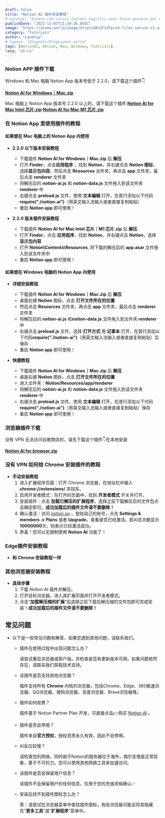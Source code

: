 ```yaml
---
draft: false
title: "Notion AI 插件安装教程"
# excerpt: "Ornare cum cursus laoreet sagittis nunc fusce posuere per euismod dis vehicula a, semper fames lacus maecenas dictumst pulvinar neque enim non potenti. Torquent hac sociosqu eleifend potenti."
publishDate: "2022-11-07T15:39:36.050Z"
image: "https://ainew.world/image/https%3A%2F%2Fprod-files-secure.s3.us-west-2.amazonaws.com%2F1739f6b6-5b86-4c9a-93b1-11e9049c7339%2Fb808cd23-444b-4ff8-8969-d2835cc3e012%2F900.506__2023-07-1322_57_49.jpeg?table=block&id=df2b92bf-2396-4482-831f-b4f274e5e90a&spaceId=1739f6b6-5b86-4c9a-93b1-11e9049c7339&width=1800&userId=&cache=v2"
category: "Tutorials"
author: "Landrop"
# layout: "@layouts/BlogLayout.astro"
tags: [NotionAI, Notion, Mac, Windows, Tutorials]
lang: "zh-cn"
---
```


### Notion APP 插件下载

Windows 和 Mac 电脑 Notion App 版本号低于 2.2.0，请下载这个插件👇

**[Notion AI for Windows｜Mac.zip](https://www.notion.so/Notion-AI-for-Windows-Mac-2a3131b786a84a90adaf398bc6685fe2#bd62004532044428aa0f7cfd335db888)**

Mac 电脑上 Notion App 版本号 2.2.0 以上的，请下载这个插件
**[Notion AI for Mac Intel 芯片.zip](https://www.123pan.com/s/vtoiVv-gEYsH.html)**
**[Notion AI for Mac M1 芯片.zip](https://www.123pan.com/s/vtoiVv-FEYsH.html)**


### 在 Notion App 里使用插件的教程

#### 如果想在 Mac 电脑上的 Notion App 内使用

- **2.2.0 以下版本安装教程**
    - 下载插件 **Notion AI for Windows｜Mac.zip** 后 **解压**
    - 打开 **Finder**，点击**应用程序** ，找到 **Notion**，并右键点击 **Notion 图标**，选择**显示包内容**，然后点击 **Resources** 文件夹，再点击 **app** 文件夹，最后点击 **renderer** 文件夹   
    - 将解压后的 **notion-ai.js** 和 **notion-data.js** 文件拖入到该文件夹 **renderer** 中
    - 右键点击 **preload.js** 文件，使用 **文本编辑** 打开，在首行添加以下代码 **require("./notion-ai")**（用英文输入法输入或者直接复制粘贴）
    - 重启 **Notion app** 即可使用！

- **2.2.0 版本插件安装教程**
    - 下载插件 **Notion AI for Mac Intel 芯片｜M1 芯片.zip** 后 **解压**
    - 打开 **Finder**，点击 **应用程序**，找到 **Notion**，并右键点击 **Notion**，选择 **显示包内容**  
    - 打开 **Notion\Contents\Resources**, 将下载的解压后的 **app.asar** 文件拖入到该文件夹中
    - 重启 **Notion app** 即可使用！

#### 如果想在 Windows 电脑的 Notion App 内使用

- **详细安装教程**
    - 下载插件 **Notion AI for Windows｜Mac.zip** 后 **解压**
    - 桌面右键 **Notion** 图标，点击 **打开文件所在的位置**
    - 然后点击 **Resources** 文件夹，再点击 **app** 文件夹，最后点击 **renderer** 文件夹
    - 将解压后的 **notion-ai.js** 和**notion-data.js** 文件拖入到文件夹 **renderer** 中
    - 右键点击 **preload.js** 文件，选择 **打开方式** 用 **记事本** 打开，在首行添加以下代码**require("./notion-ai")**（用英文输入法输入或者直接复制粘贴）后保存
    - 重启 **Notion app** 即可使用！

- **快捷教程**
    - 下载插件 **Notion AI for Windows｜Mac.zip** 后 **解压**
    - 桌面右键 **Notion** 图标，点击 **打开文件所在的位置**
    - 进入文件夹：**Notion/Resources/app/renderer**
    - 将解压后的 **notion-ai.js** 和 **notion-data.js** 文件拖入到该文件夹 **renderer** 中
    - 右键点击 **preload.js** 文件，使用 **文本编辑** 打开，在首行添加以下代码 **require("./notion-ai")**（用英文输入法输入或者直接复制粘贴）保存
    - 重启 **Notion app** 即可使用！

### 浏览器插件下载

没有 VPN 无法访问谷歌商店的，请先下载这个插件👇在本地安装

**[Notion AI for browser.zip](https://pan.baidu.com/s/1tgPFb95j9CGlG_CabIhN8w?pwd=ab6j)**


### 没有 VPN 如何给 Chrome 安装插件的教程

- **手动安装教程**
    1. 进入扩展程序页面：打开 Chrome 浏览器，在地址栏中输入 **chrome://extensions/** 并回车。 
    2. 启用开发者模式：在打开的页面中，找到 **开发者模式** 开关并打开。
    3. 安装插件：点击 **加载已解压的扩展程序**，选择之前下载解压后的文件包点击确定即可。**成功加载后的插件文件请不要删除！**
    4. 确认激活：访问 [notion.so](http://notion.so) ，登陆自己的账号，点击 **Settings & members -> Plans** 或者 **Upgrade**，查看是否已经激活。若AI总次数显示**10000000**次，则表示已经激活成功。
    5. 恭喜！您可以无限制使用 **Notion AI** 功能了！

### Edge插件安装教程
- **和 Chrome 安装教程一样**

### 其他浏览器安装教程

- **具体步骤**
    1. 下载 Notion AI 插件并解压。
    2. 打开目标浏览器，进入其扩展页面并打开开发者模式。
    3. 点击“**加载解压缩的扩展**”后选择之前下载后解压缩的文件包即可完成安装！**成功加载后的插件文件请不要删除！**

## 常见问题

- 以下是一些常见问题和解答，如果您遇到其他问题，请联系我们。
    - 插件在使用过程中出现问题怎么办？
        
        请尝试重启浏览器或客户端，并检查是否有更新版本可用。如果问题依然存在，请联系我们获取技术支持。
        
    - 该插件是否支持其他浏览器？
        
        插件支持所有 **Chrome** 内核的浏览器，包括Chrome、Edge、360极速浏览器、QQ浏览器、搜狗浏览器、百度浏览器、Brave浏览器等。
        
    - 插件如何收费？
        
        插件基于 Notion Partner Plan 开发，可直接点击👉购买 [Notion AI](https://oto.ac.cn) 。
        
    - 插件是否会停用？
        
        插件来自**官方授权**，授权资质永久有效，因此不会停用。
        
    - AI反应较慢？
        
        请检查您的网络，同时由于Notion的服务器位于海外，偶尔变慢是正常现象，基于不可抗力。您可以使用其他网络工具来加速访问。
        
    - 该插件是否会保留用户信息？
        
        该插件不会保留用户的任何信息，仅用于您的充值资格确认✅
        
    - 安装后找不到插件图标怎么办？
        
        答：请尝试在浏览器菜单中查找插件图标，有些浏览器可能会将其隐藏在“**更多工具**”或“**扩展程序**”菜单中。

